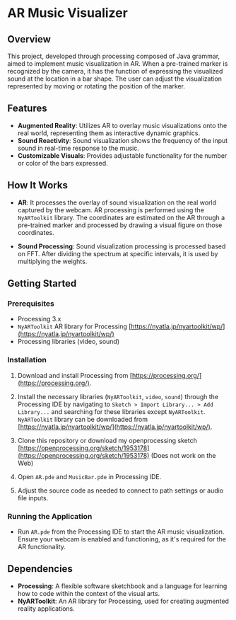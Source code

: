 # AR Music Visualizer

## Overview

This project, developed through processing composed of Java grammar, aimed to implement music visualization in AR. When a pre-trained marker is recognized by the camera, it has the function of expressing the visualized sound at the location in a bar shape. The user can adjust the visualization represented by moving or rotating the position of the marker.

## Features

- **Augmented Reality**: Utilizes AR to overlay music visualizations onto the real world, representing them as interactive dynamic graphics.
- **Sound Reactivity**: Sound visualization shows the frequency of the input sound in real-time response to the music.
- **Customizable Visuals**: Provides adjustable functionality for the number or color of the bars expressed.

## How It Works

- **AR**: It processes the overlay of sound visualization on the real world captured by the webcam. AR processing is performed using the `NyARToolkit` library. The coordinates are estimated on the AR through a pre-trained marker and processed by drawing a visual figure on those coordinates. 

- **Sound Processing**: Sound visualization processing is processed based on FFT. After dividing the spectrum at specific intervals, it is used by multiplying the weights.

## Getting Started

### Prerequisites

- Processing 3.x
- `NyARToolkit` AR library for Processing [https://nyatla.jp/nyartoolkit/wp/](https://nyatla.jp/nyartoolkit/wp/)
- Processing libraries (video, sound)

### Installation

1. Download and install Processing from [https://processing.org/](https://processing.org/).

2. Install the necessary libraries (`NyARToolkit`, `video`, `sound`) through the Processing IDE by navigating to `Sketch > Import Library... > Add Library...` and searching for these libraries except `NyARToolkit`. `NyARToolkit` library can be downloaded from [https://nyatla.jp/nyartoolkit/wp/](https://nyatla.jp/nyartoolkit/wp/).

3. Clone this repository or download my openprocessing sketch [https://openprocessing.org/sketch/1953178](https://openprocessing.org/sketch/1953178) (Does not work on the Web)

4. Open `AR.pde` and `MusicBar.pde` in Processing IDE.

5. Adjust the source code as needed to connect to path settings or audio file inputs.

### Running the Application

- Run `AR.pde` from the Processing IDE to start the AR music visualization. Ensure your webcam is enabled and functioning, as it's required for the AR functionality.

## Dependencies

- **Processing**: A flexible software sketchbook and a language for learning how to code within the context of the visual arts.
- **NyARToolkit**: An AR library for Processing, used for creating augmented reality applications.
